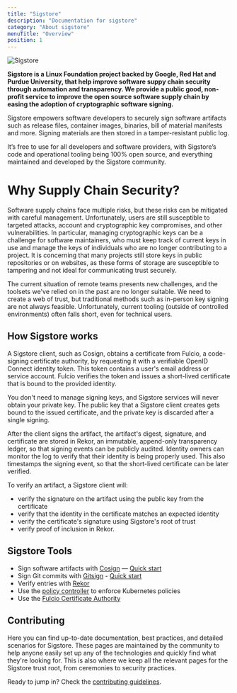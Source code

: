 ```yaml
---
title: "Sigstore"
description: "Documentation for sigstore"
category: "About sigstore"
menuTitle: "Overview"
position: 1
---
```


![Sigstore](/sigstore-logo_horizontal-color.svg)

**Sigstore is a Linux Foundation project backed by Google, Red Hat and Purdue University, that help improve software suppy chain security through automation and transparency. We provide a public good, non-profit service to improve the open source software supply chain by easing the adoption of cryptographic software signing.**

Sigstore empowers software developers to securely sign software artifacts such as release files, container images, binaries, bill of material manifests and more. Signing materials are then stored in a tamper-resistant public log.

It’s free to use for all developers and software providers, with Sigstore’s code and operational tooling being 100% open source, and everything maintained and developed by the Sigstore community.

# Why Supply Chain Security?

Software supply chains face multiple risks, but these risks can be mitigated with careful management. Unfortunately, users are still susceptible to targeted attacks, account and cryptographic key compromises, and other vulnerabilities. In particular, managing cryptographic keys can be a challenge for software maintainers, who must keep track of current keys in use and manage the keys of individuals who are no longer contributing to a project. It is concerning that many projects still store keys in public repositories or on websites, as these forms of storage are susceptible to tampering and not ideal for communicating trust securely.

The current situation of remote teams presents new challenges, and the toolsets we've relied on in the past are no longer suitable. We need to create a web of trust, but traditional methods such as in-person key signing are not always feasible. Unfortunately, current tooling (outside of controlled environments) often falls short, even for technical users.


## How Sigstore works

A Sigstore client, such as Cosign, obtains a certificate from Fulcio, a code-signing certificate authority, by requesting it with a verifiable OpenID Connect identity token. This token contains a user's email address or service account. Fulcio verifies the token and issues a short-lived certificate that is bound to the provided identity.

You don't need to manage signing keys, and Sigstore services will never obtain your private key. The public key that a Sigstore client creates gets bound to the issued certificate, and the private key is discarded after a single signing.

After the client signs the artifact, the artifact's digest, signature, and certificate are stored in Rekor, an immutable, append-only transparency ledger, so that signing events can be publicly audited. Identity owners can monitor the log to verify that their identity is being properly used. This also timestamps the signing event, so that the short-lived certificate can be later verified.

To verify an artifact, a Sigstore client will:

- verify the signature on the artifact using the public key from the certificate
- verify that the identity in the certificate matches an expected identity
- verify the certificate's signature using Sigstore's root of trust
- verify proof of inclusion in Rekor.

## Sigstore Tools 

* Sign software artifacts with [Cosign](/cosign/overview/) — [Quick start](/cosign/overview/#quick-start)
* Sign Git commits with [Gitsign](/gitsign/overview/) - [Quick start](/gitsign/overview/#quick-start)
* Verify entries with [Rekor](/rekor/CLI/#verify-proof-of-entry)
* Use the [policy controller](/policy-controller/overview/) to enforce Kubernetes policies
* Use the [Fulcio Certificate Authority](/fulcio/overview/)


## Contributing

Here you can find up-to-date documentation, best practices, and detailed scenarios for Sigstore. These pages are maintained by the community to help anyone easily set up any of the technologies and quickly find what they're looking for. This is also where we keep all the relevant pages for the Sigstore trust root, from ceremonies to security practices.

Ready to jump in? Check the [contributing guidelines](/contributing/).
